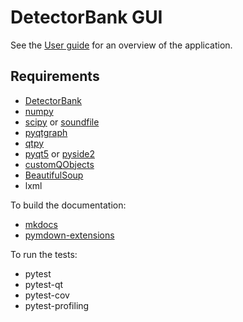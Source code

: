 # DetectorBank GUI

See the [User guide](https://keziah55.github.io/detectorbank-gui/user_guide/)
for an overview of the application.

## Requirements

- [DetectorBank](https://github.com/keziah55/DetectorBank)
- [numpy](https://numpy.org/)
- [scipy](https://docs.scipy.org/doc/scipy/index.html) or [soundfile](https://pypi.org/project/soundfile/)
- [pyqtgraph](https://pyqtgraph.readthedocs.io/en/latest/index.html)
- [qtpy](https://pypi.org/project/QtPy/)
- [pyqt5](https://www.riverbankcomputing.com/software/pyqt/) or [pyside2](https://wiki.qt.io/Qt_for_Python)
- [customQObjects](https://github.com/keziah55/CustomPyQtObjects)
- [BeautifulSoup](https://pypi.org/project/beautifulsoup4/)
- lxml

To build the documentation:

- [mkdocs](https://www.mkdocs.org/)
- [pymdown-extensions](https://facelessuser.github.io/pymdown-extensions/)

To run the tests:

- pytest
- pytest-qt
- pytest-cov 
- pytest-profiling 